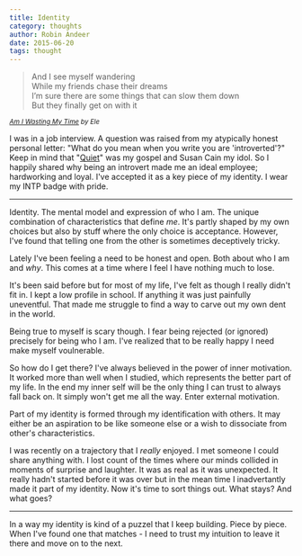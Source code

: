 ```yaml
---
title: Identity
category: thoughts
author: Robin Andeer
date: 2015-06-20
tags: thought
---
```


> And I see myself wandering  
> While my friends chase their dreams  
> I’m sure there are some things that can slow them down  
> But they finally get on with it

<small>_[Am I Wasting My Time][ele-song] by Ele_</small>

I was in a job interview. A question was raised from my atypically honest personal letter: "What do you mean when you write you are 'introverted'?" Keep in mind that "[Quiet][quiet]" was my gospel and Susan Cain my idol. So I happily shared why being an introvert made me an ideal employee; hardworking and loyal. I've accepted it as a key piece of my identity. I wear my INTP badge with pride.

--------------------

Identity. The mental model and expression of who I am. The unique combination of characteristics that define _me_. It's partly shaped by my own choices but also by stuff where the only choice is acceptance. However, I've found that telling one from the other is sometimes deceptively tricky.

Lately I've been feeling a need to be honest and open. Both about who I am and _why_. This comes at a time where I feel I have nothing much to lose.

It's been said before but for most of my life, I've felt as though I really didn't fit in. I kept a low profile in school. If anything it was just painfully uneventful. That made me struggle to find a way to carve out my own dent in the world.

Being true to myself is scary though. I fear being rejected (or ignored) precisely for being who I am. I've realized that to be really happy I need make myself voulnerable.

So how do I get there? I've always believed in the power of inner motivation. It worked more than well when I studied, which represents the better part of my life. In the end my inner self will be the only thing I can trust to always fall back on. It simply won't get me all the way. Enter external motivation.

Part of my identity is formed through my identification with others. It may either be an aspiration to be like someone else or a wish to dissociate from other's characteristics.

I was recently on a trajectory that I *really* enjoyed. I met someone I could share anything with. I lost count of the times where our minds collided in moments of surprise and laughter. It was as real as it was unexpected. It really hadn't started before it was over but in the mean time I inadvertantly made it part of my identity. Now it's time to sort things out. What stays? And what goes?

--------------------

In a way my identity is kind of a puzzel that I keep building. Piece by piece. When I've found one that matches - I need to trust my intuition to leave it there and move on to the next.



[ele-song]: https://www.youtube.com/watch?v=I32fTaNjoAU
[quiet]: http://www.amazon.com/Quiet-Power-Introverts-World-Talking/dp/0307352153

